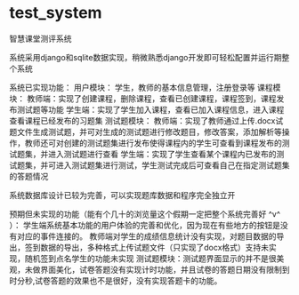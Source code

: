 # test_system
智慧课堂测评系统

系统采用django和sqlite数据实现，稍微熟悉django开发即可轻松配置并运行期整个系统

系统已实现功能：
  用户模块：
  学生，教师的基本信息管理，注册登录等
  课程模块：
  教师端：实现了创建课程，删除课程，查看已创建课程，课程签到，课程发布测试题等功能
  学生端：实现了学生加入课程，查看已加入课程信息，进入课程查看课程已经发布的习题集
  测试题模块：
  教师端：实现了教师通过上传.docx试题文件生成测试题，并可对生成的测试题进行修改题目，修改答案，添加解析等操作，教师还可对创建的测试题集进行发布使得课程内的学生可查看到课程发布的测试题集，并进入测试题进行查看
  学生端：实现了学生查看某个课程内已发布的测试题集，并可进入测试题集进行测试，学生测试完成后可查看自己在指定测试题集的答题情况
  
  系统数据库设计已较为完善，可以实现题库数据和程序完全独立开
  
预期但未实现的功能（能有个几十的浏览量这个假期一定把整个系统完善好 ^v^ ）：
  学生端系统基本功能的用户体验的完善和优化，因为现在有些地方的按钮是没有对应的事件连接的。
  教师端对学生的成绩信息统计没有实现，对题目数据的导出，签到数据的导出，多种格式上传试题文件（只实现了docx格式）支持未实现，随机签到点名学生的功能未实现
  测试题模块：测试题界面显示的并不是很美观，未做界面美化，试卷答题没有实现计时功能，并且试卷的答题日期没有限制到时分秒,试卷答题的效果也不是很好，没有实现答题卡的功能。
